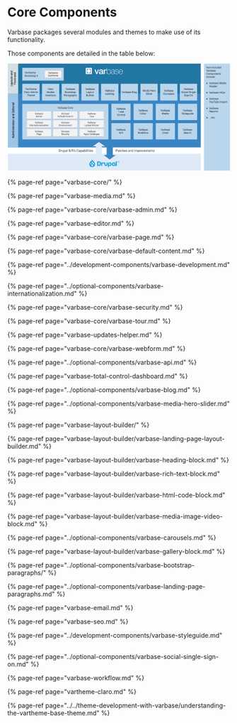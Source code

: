 # Core Components

Varbase packages several modules and themes to make use of its functionality. 

Those components are detailed in the table below:

![Varbase Components Diagram](../../../.gitbook/assets/varbase-components.png)

{% page-ref page="varbase-core/" %}

{% page-ref page="varbase-media.md" %}

{% page-ref page="varbase-core/varbase-admin.md" %}

{% page-ref page="varbase-editor.md" %}

{% page-ref page="varbase-core/varbase-page.md" %}

{% page-ref page="varbase-core/varbase-default-content.md" %}

{% page-ref page="../development-components/varbase-development.md" %}

{% page-ref page="../optional-components/varbase-internationalization.md" %}

{% page-ref page="varbase-core/varbase-security.md" %}

{% page-ref page="varbase-core/varbase-tour.md" %}

{% page-ref page="varbase-updates-helper.md" %}

{% page-ref page="varbase-core/varbase-webform.md" %}

{% page-ref page="../optional-components/varbase-api.md" %}

{% page-ref page="varbase-total-control-dashboard.md" %}

{% page-ref page="../optional-components/varbase-blog.md" %}

{% page-ref page="../optional-components/varbase-media-hero-slider.md" %}

{% page-ref page="varbase-layout-builder/" %}

{% page-ref page="varbase-layout-builder/varbase-landing-page-layout-builder.md" %}

{% page-ref page="varbase-layout-builder/varbase-heading-block.md" %}

{% page-ref page="varbase-layout-builder/varbase-rich-text-block.md" %}

{% page-ref page="varbase-layout-builder/varbase-html-code-block.md" %}

{% page-ref page="varbase-layout-builder/varbase-media-image-video-block.md" %}

{% page-ref page="../optional-components/varbase-carousels.md" %}

{% page-ref page="varbase-layout-builder/varbase-gallery-block.md" %}

{% page-ref page="../optional-components/varbase-bootstrap-paragraphs/" %}

{% page-ref page="../optional-components/varbase-landing-page-paragraphs.md" %}

{% page-ref page="varbase-email.md" %}

{% page-ref page="varbase-seo.md" %}

{% page-ref page="../development-components/varbase-styleguide.md" %}

{% page-ref page="../optional-components/varbase-social-single-sign-on.md" %}

{% page-ref page="varbase-workflow.md" %}

{% page-ref page="vartheme-claro.md" %}

{% page-ref page="../../theme-development-with-varbase/understanding-the-vartheme-base-theme.md" %}





































